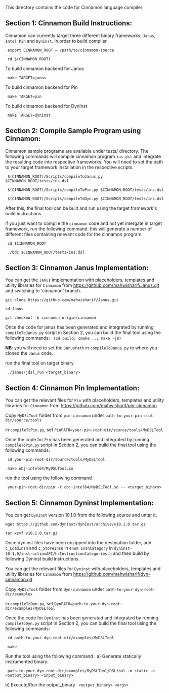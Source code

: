 This directory contains the code for Cinnamon language compiler

## Section 1: Cinnamon Build Instructions: 

Cinnamon can currently target three different binary frameworks; ``Janus``, ``Intel Pin`` and ``DynInst``. In order to build compiler 

` export CINNAMON_ROOT = /path/to/cinnamon-source`

` cd $(CINNAMON_ROOT)`

To build cinnamon backend for Janus

`` make TARGET=janus``

To build cinnamon backend for Pin

`` make TARGET=pin``

To build cinnamon backend for DynInst

`` make TARGET=dyninst``

## Section 2: Compile Sample Program using Cinnamon:

Cinnamon sample programs are available under tests/ directory.
The following commands will compile cinnamon program `ins.dsl` and integrate the resulting code into respective frameworks. You will need to set the path to your target framework installation in the respective scripts.

`` $(CINNAMON_ROOT)/Scripts/compileToJanus.py $CINNAMON_ROOT/tests/ins.dsl``

`` $(CINNAMON_ROOT)/Scripts/compileToPin.py $CINNAMON_ROOT/tests/ins.dsl``

`` $(CINNAMON_ROOT)/Scripts/compileToDyn.py $CINNAMON_ROOT/tests/ins.dsl``


After this, the final tool can be built and run using the target framework's build instructions.


if you just want to compile the `cinnamon` code and not yet intergate in target framework, run the following command. this will generate a number of different files containing relevant code for the cinnamon program  

`` cd $CINNAMON_ROOT``

`` ./bdc $CINNAMON_ROOT/tests/ins.dsl``


## Section 3: Cinnamon Janus Implementation: 

You can get the `Janus` implementation with placeholders, templates and utility libraries for `Cinnamon` from https://github.com/mahwisharif/Janus.git and switching to 'cinnamon' branch. 

``git clone https://github.com/mahwisharif/Janus.git``

``cd Janus``

``git checkout -b cinnamon origin/cinnamon``

Once the code for janus has been generated and integrated by running `compileToJanus.py` script in Section 2, you can build the final tool using the following commands: 
`` (cd build; cmake ..; make -j8)``

**NB**: you will need to set the `JanusPath` in `compileToJanus.py` to where you cloned the `Janus` code.


run the final tool on target binary 

`` ./janus/jdsl_run <target_binary>``

## Section 4: Cinnamon Pin Implementation: 

You can get the relevant files for `Pin`  with placeholders, templates and utility libraries for `Cinnamon` from https://github.com/mahwisharif/pin-cinnamon

Copy ``MyDSLTool`` folder from ``pin-cinnamon`` under ``path-to-your-pin-root-dir/source/tools``

in ``compileToPin.py``, set ``PinPATH=your-pin-root-dir/source/tools/MyDSLTool``

Once the code for `Pin` has been generated and integrated by running `compileToPin.py` script in Section 2, you can build the final tool using the following commands:

`` cd your-pin-root-dir/source/tools/MyDSLTool``

`` make obj-intel64/MyDSLTool.so``

run the tool using the following command 

`` your-pin-root-dir/pin -t obj-intel64/MyDSLTool.so -- <target_binary>``

## Section 5: Cinnamon Dyninst Implementation: 
You can get `Dyninst` version 10.1.0 from the following source and untar it.

``wget https://github.com/dyninst/dyninst/archive/v10.1.0.tar.gz``

 ``tar xzvf v10.1.0.tar.gz``

Once dyninst files have been unzipped into the destination folder, add `c_LoadInsn` and `c_StoreInsn` in `enum InsnCategory` in `dyninst-10.1.0/instructionAPI/h/InstructionCategories.h` and then build by following Dyninst build instructions.
 
 
You can get the relevant files for `Dyninst`  with placeholders, templates and utility libraries for `Cinnamon` from https://github.com/mahwisharif/dyn-cinnamon.git

Copy ``MyDSLTool`` folder from ``dyn-cinnamon`` under ``path-to-your-dyn-root-dir/examples``

in ``compileToDyn.py``, set ``DynPATH=path-to-your-dyn-root-dir/examples/MyDSLTool``

Once the code for `Dyninst` has been generated and integrated by running `compileToDyn.py` script in Section 2, you can build the final tool using the following commands:

`` cd path-to-your-dyn-root-dir/examples/MyDSLTool``

`` make``

Run the tool using the following command :
a) Generate statically instrumented binary. 

`` path-to-your-dyn-root-dir/examples/MyDSLTool/DSLtool -m static -o <output_binary> <input_binary>``

b) Execute/Run the output_binary
`` <output_binary> <args>``
